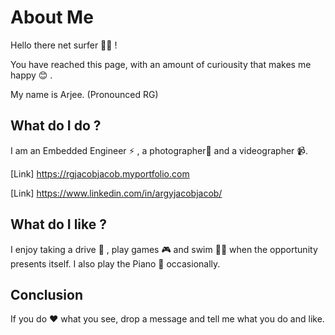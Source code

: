 # About Me

Hello there net surfer 🏄🏻 ! 

You have reached this page, with an amount of curiousity that makes me happy 😊 .

My name is Arjee. (Pronounced RG)

## What do I do ?
I am an Embedded Engineer ⚡ , a photographer📸 and a videographer 📹. 

[Link] https://rgjacobjacob.myportfolio.com

[Link] https://www.linkedin.com/in/argyjacobjacob/

## What do I like ?
I enjoy taking a drive 🚙 , play games 🎮 and swim 🏊🏾 when the opportunity presents itself.
I also play the Piano 🎹 occasionally.

## Conclusion
If you do ❤️ what you see, drop a message and tell me what you do and like.
